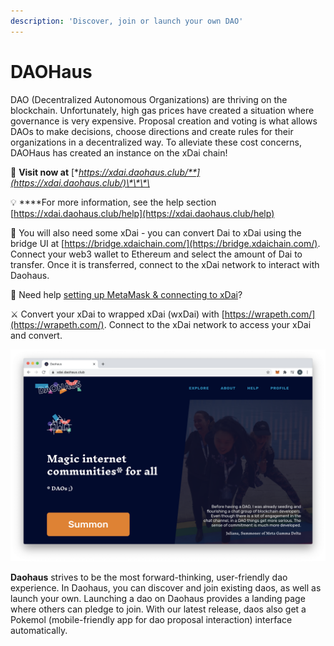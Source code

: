 ```yaml
---
description: 'Discover, join or launch your own DAO'
---
```


# DAOHaus

DAO \(Decentralized Autonomous Organizations\) are thriving on the blockchain. Unfortunately, high gas prices have created a situation where governance is very expensive. Proposal creation and voting is what allows DAOs to make decisions, choose directions and create rules for their organizations in a decentralized way. To alleviate these cost concerns, DAOHaus has created an instance on the xDai chain!

🏡 **Visit now at** [**https://xdai.daohaus.club/**](https://xdai.daohaus.club/)\*\*\*\*

💡 ****For more information, see the help section [https://xdai.daohaus.club/help](https://xdai.daohaus.club/help)

🤑 You will also need some xDai - you can convert Dai to xDai using the bridge UI at [https://bridge.xdaichain.com/](https://bridge.xdaichain.com/).  Connect your web3 wallet to Ethereum and select the amount of Dai to transfer. Once it is transferred, connect to the xDai network to interact with Daohaus.  

 🦊 Need help [setting up MetaMask & connecting to xDai](../../for-users/wallets/metamask/metamask-setup.md)?

⚔ Convert your xDai to wrapped xDai \(wxDai\) with [https://wrapeth.com/](https://wrapeth.com/). Connect to the xDai network to access your xDai and convert.

![](../../.gitbook/assets/daohaus.png)

**Daohaus** strives to be the most forward-thinking, user-friendly dao experience. In Daohaus, you can discover and join existing daos, as well as launch your own. Launching a dao on Daohaus provides a landing page where others can pledge to join. With our latest release, daos also get a Pokemol \(mobile-friendly app for dao proposal interaction\) interface automatically.


